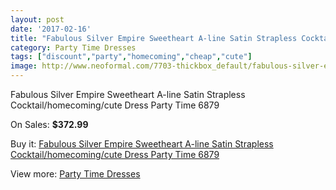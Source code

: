 ```yaml
---
layout: post
date: '2017-02-16'
title: "Fabulous Silver Empire Sweetheart A-line Satin Strapless Cocktail/homecoming/cute Dress Party Time 6879"
category: Party Time Dresses
tags: ["discount","party","homecoming","cheap","cute"]
image: http://www.neoformal.com/7703-thickbox_default/fabulous-silver-empire-sweetheart-a-line-satin-strapless-cocktail-homecoming-cute-dress-party-time-6879.jpg
---
```

Fabulous Silver Empire Sweetheart A-line Satin Strapless Cocktail/homecoming/cute Dress Party Time 6879

On Sales: **$372.99**
<a href="https://www.neoformal.com/en/party-time-dresses/2726-fabulous-silver-empire-sweetheart-a-line-satin-strapless-cocktail-homecoming-cute-dress-party-time-6879.html"><amp-img layout="responsive" width="600" height="600" src="//www.neoformal.com/7703-thickbox_default/fabulous-silver-empire-sweetheart-a-line-satin-strapless-cocktail-homecoming-cute-dress-party-time-6879.jpg" alt="Fabulous Silver Empire Sweetheart A-line Satin Strapless Cocktail/homecoming/cute Dress Party Time 6879 0" /></a>
<a href="https://www.neoformal.com/en/party-time-dresses/2726-fabulous-silver-empire-sweetheart-a-line-satin-strapless-cocktail-homecoming-cute-dress-party-time-6879.html"><amp-img layout="responsive" width="600" height="600" src="//www.neoformal.com/7705-thickbox_default/fabulous-silver-empire-sweetheart-a-line-satin-strapless-cocktail-homecoming-cute-dress-party-time-6879.jpg" alt="Fabulous Silver Empire Sweetheart A-line Satin Strapless Cocktail/homecoming/cute Dress Party Time 6879 1" /></a>
<a href="https://www.neoformal.com/en/party-time-dresses/2726-fabulous-silver-empire-sweetheart-a-line-satin-strapless-cocktail-homecoming-cute-dress-party-time-6879.html"><amp-img layout="responsive" width="600" height="600" src="//www.neoformal.com/7704-thickbox_default/fabulous-silver-empire-sweetheart-a-line-satin-strapless-cocktail-homecoming-cute-dress-party-time-6879.jpg" alt="Fabulous Silver Empire Sweetheart A-line Satin Strapless Cocktail/homecoming/cute Dress Party Time 6879 2" /></a>

Buy it: [Fabulous Silver Empire Sweetheart A-line Satin Strapless Cocktail/homecoming/cute Dress Party Time 6879](https://www.neoformal.com/en/party-time-dresses/2726-fabulous-silver-empire-sweetheart-a-line-satin-strapless-cocktail-homecoming-cute-dress-party-time-6879.html "Fabulous Silver Empire Sweetheart A-line Satin Strapless Cocktail/homecoming/cute Dress Party Time 6879")

View more: [Party Time Dresses](https://www.neoformal.com/en/25-party-time-dresses "Party Time Dresses")